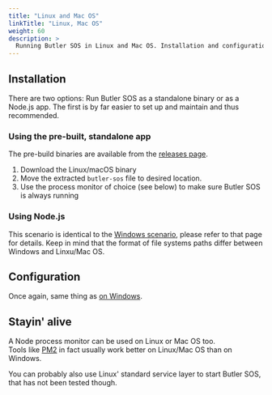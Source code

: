```yaml
---
title: "Linux and Mac OS"
linkTitle: "Linux, Mac OS"
weight: 60
description: >
  Running Butler SOS in Linux and Mac OS. Installation and configuration.
---
```


## Installation

There are two options: Run Butler SOS as a standalone binary or as a Node.js app.
The first is by far easier to set up and maintain and thus recommended.

### Using the pre-built, standalone app

The pre-build binaries are available from the [releases page](https://github.com/ptarmiganlabs/butler-sos/releases).

1. Download the Linux/macOS binary
2. Move the extracted `butler-sos` file to desired location.
3. Use the process monitor of choice (see below) to make sure Butler SOS is always running

### Using Node.js

This scenario is identical to the [Windows scenario](/docs/getting_started/install/native/windows/), please refer to that page for details. Keep in mind that the format of file systems paths differ between Windows and Linxu/Mac OS.

## Configuration

Once again, same thing as [on Windows](/docs/getting_started/install/native/windows/).

## Stayin' alive

A Node process monitor can be used on Linux or Mac OS too.  
Tools like [PM2](http://pm2.keymetrics.io/) in fact usually work better on Linux/Mac OS than on Windows.

You can probably also use Linux' standard service layer to start Butler SOS, that has not been tested though.
